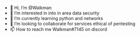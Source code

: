 - 👋 Hi, I’m @Walkman
- 👀 I’m interested in into in area data security
- 🌱 I’m currently learning python and networks
- 💞️ I’m looking to collaborate for services ethical of pentesting
- 📫 How to reach me Walkman#7145 on discord

<!---
Gp-ctrl/Gp-ctrl is a ✨ special ✨ repository because its `README.md` (this file) appears on your GitHub profile.
You can click the Preview link to take a look at your changes.
--->
